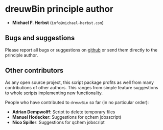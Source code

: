 # dreuwBin principle author
- **Michael F. Herbst** (``info@michael-herbst.com``)

## Bugs and suggestions
Please report all bugs or suggestions on [github](https://github.com/mfherbst/dreuwBin)
or send them directly to the principle author.

## Other contributors
As any open source project, this script package profits as well
from many contributions of other authors. This ranges from
simple feature suggestions to whole scripts implementing
new functionality.  

People who have contributed to ``dreuwBin`` so far
(in no particular order):
- **Adrian Dempwolff**: Script to delete temporary files
- **Manuel Hodecker**: Suggestions for qchem jobsscript)
- **Nico Spiller**: Suggestions for qchem jobscript
